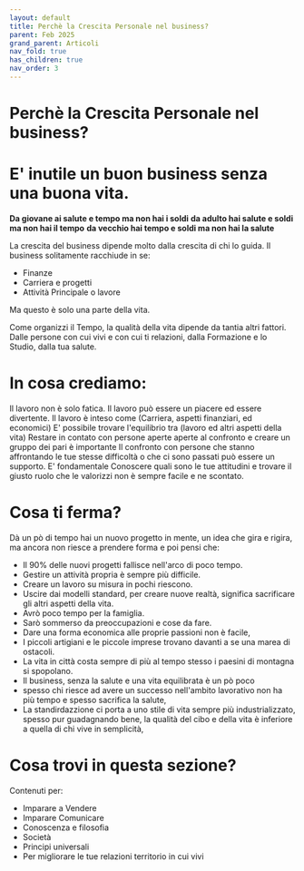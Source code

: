 ```yaml
---
layout: default
title: Perchè la Crescita Personale nel business?
parent: Feb 2025
grand_parent: Articoli
nav_fold: true
has_children: true
nav_order: 3
---
```


# Perchè la Crescita Personale nel business?
# E' inutile un buon business senza una buona vita.

**Da giovane ai salute e tempo ma non hai i soldi**
**da adulto hai salute e soldi ma non hai il tempo**
**da vecchio hai tempo e soldi ma non hai la salute**


La crescita del business dipende molto dalla crescita di chi lo guida.
Il business solitamente racchiude in se: 
- Finanze 
- Carriera e progetti
- Attività Principale o lavore

Ma questo è solo una parte della vita.

Come organizzi il Tempo, la qualità della vita dipende da tantia altri fattori.
Dalle persone con cui vivi e con cui ti relazioni, dalla Formazione e lo Studio, dalla tua salute.

# In cosa crediamo:
Il lavoro non è solo fatica. 
Il lavoro può essere un piacere ed essere divertente.
Il lavoro è inteso come (Carriera, aspetti finanziari, ed economici)
E' possibile trovare l'equilibrio tra (lavoro ed altri aspetti della vita)
Restare in contato con persone aperte aperte al confronto e creare un gruppo dei pari è importante
Il confronto con persone che stanno affrontando le tue stesse difficoltà o che ci sono passati può essere un supporto.
E' fondamentale Conoscere quali sono le tue attitudini e trovare il giusto ruolo che le valorizzi non è sempre facile e ne scontato.



# Cosa ti ferma?
Dà un pò di tempo hai un nuovo progetto in mente, un idea che gira e rigira, ma ancora non riesce a prendere forma e poi pensi che:

- Il 90% delle nuovi progetti fallisce nell'arco di poco tempo. 
- Gestire un attività propria è sempre più difficile.
- Creare un lavoro su misura in pochi riescono.
- Uscire dai modelli standard, per creare nuove realtà, significa sacrificare gli altri aspetti della vita.
- Avrò poco tempo per la famiglia.
- Sarò sommerso da preoccupazioni e cose da fare.
- Dare una forma economica alle proprie passioni non è facile, 
- I piccoli artigiani e le piccole imprese trovano davanti a se una marea di ostacoli.
- La vita in città costa sempre di più al tempo stesso i paesini di montagna si spopolano.
- Il business, senza la salute e una vita equilibrata è un pò poco
- spesso chi riesce ad avere un successo nell'ambito lavorativo non ha più tempo e spesso sacrifica la salute, 
- La standirdazzione ci porta a uno stile di vita sempre più industrializzato, spesso pur guadagnando bene, la qualità del cibo e della vita è inferiore a quella di chi vive in semplicità,


# Cosa trovi in questa sezione?

Contenuti per:
- Imparare a Vendere
- Imparare Comunicare 
- Conoscenza e filosofia
- Società
- Principi universali
- Per migliorare le tue relazioni territorio in cui vivi